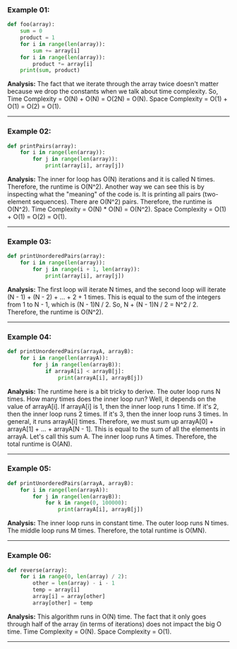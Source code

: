 ### Example 01:

```python
def foo(array):
    sum = 0
    product = 1
    for i in range(len(array)):
        sum += array[i]
    for i in range(len(array)):
        product *= array[i]
    print(sum, product)
```

**Analysis:**
The fact that we iterate through the array twice doesn't matter because we drop the constants when we talk about time complexity. So, Time Complexity = O(N) + O(N) = O(2N) = O(N). Space Complexity = O(1) + O(1) = O(2) = O(1).

---

### Example 02:

```python
def printPairs(array):
    for i in range(len(array)):
        for j in range(len(array)):
            print(array[i], array[j])
```

**Analysis:**
The inner for loop has O(N) iterations and it is called N times. Therefore, the runtime is O(N^2). Another way we can see this is by inspecting what the "meaning" of the code is. It is printing all pairs (two-element sequences). There are O(N^2) pairs. Therefore, the runtime is O(N^2). Time Complexity = O(N) * O(N) = O(N^2). Space Complexity = O(1) + O(1) = O(2) = O(1).

---

### Example 03:

```python
def printUnorderedPairs(array):
    for i in range(len(array)):
        for j in range(i + 1, len(array)):
            print(array[i], array[j])
```

**Analysis:**
The first loop will iterate N times, and the second loop will iterate (N - 1) + (N - 2) + ... + 2 + 1 times. This is equal to the sum of the integers from 1 to N - 1, which is (N - 1)N / 2. So, N + (N - 1)N / 2 = N^2 / 2. Therefore, the runtime is O(N^2).

---

### Example 04:

```python
def printUnorderedPairs(arrayA, arrayB):
    for i in range(len(arrayA)):
        for j in range(len(arrayB)):
            if arrayA[i] < arrayB[j]:
                print(arrayA[i], arrayB[j])
```

**Analysis:**
The runtime here is a bit tricky to derive. The outer loop runs N times. How many times does the inner loop run? Well, it depends on the value of arrayA[i]. If arrayA[i] is 1, then the inner loop runs 1 time. If it's 2, then the inner loop runs 2 times. If it's 3, then the inner loop runs 3 times. In general, it runs arrayA[i] times. Therefore, we must sum up arrayA[0] + arrayA[1] + ... + arrayA[N - 1]. This is equal to the sum of all the elements in arrayA. Let's call this sum A. The inner loop runs A times. Therefore, the total runtime is O(AN).

---

### Example 05:

```python
def printUnorderedPairs(arrayA, arrayB):
    for i in range(len(arrayA)):
        for j in range(len(arrayB)):
            for k in range(0, 100000):
                print(arrayA[i], arrayB[j])
```

**Analysis:**
The inner loop runs in constant time. The outer loop runs N times. The middle loop runs M times. Therefore, the total runtime is O(MN).

---

### Example 06:

```python
def reverse(array):
    for i in range(0, len(array) / 2):
        other = len(array) - i - 1
        temp = array[i]
        array[i] = array[other]
        array[other] = temp
```

**Analysis:**
This algorithm runs in O(N) time. The fact that it only goes through half of the array (in terms of iterations) does not impact the big O time. Time Complexity = O(N). Space Complexity = O(1).

---